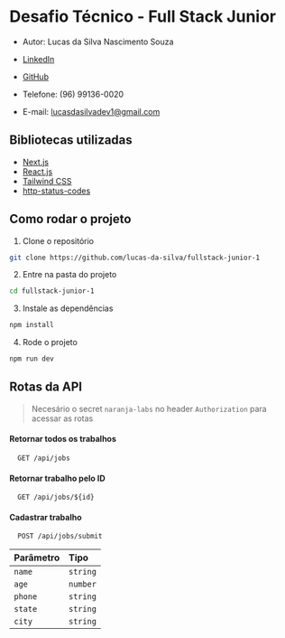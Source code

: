 # Desafio Técnico - Full Stack Junior

- Autor: Lucas da Silva Nascimento Souza

- [LinkedIn](https://www.linkedin.com/in/lucasdasilvadev/)

- [GitHub](https://github.com/lucas-da-silva)

- Telefone: (96) 99136-0020

- E-mail: lucasdasilvadev1@gmail.com

## Bibliotecas utilizadas

- [Next.js](https://nextjs.org/)
- [React.js](https://pt-br.reactjs.org/)
- [Tailwind CSS](https://tailwindcss.com/)
- [http-status-codes](https://www.npmjs.com/package/http-status-codes)

## Como rodar o projeto

1. Clone o repositório

```bash
git clone https://github.com/lucas-da-silva/fullstack-junior-1
```

2. Entre na pasta do projeto

```bash
cd fullstack-junior-1
```

3. Instale as dependências

```bash
npm install
```

4. Rode o projeto

```bash
npm run dev
```

## Rotas da API

> Necesário o secret `naranja-labs` no header `Authorization` para acessar as rotas

#### Retornar todos os trabalhos

```http
  GET /api/jobs
```

#### Retornar trabalho pelo ID

```http
  GET /api/jobs/${id}
```

#### Cadastrar trabalho

```http
  POST /api/jobs/submit
```

| Parâmetro | Tipo     |
| :-------- | :------- |
| `name`    | `string` |
| `age`     | `number` |
| `phone`   | `string` |
| `state`   | `string` |
| `city`    | `string` |
